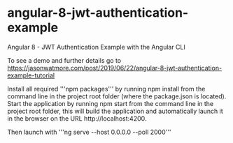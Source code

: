 # angular-8-jwt-authentication-example

Angular 8 - JWT Authentication Example with the Angular CLI

To see a demo and further details go to https://jasonwatmore.com/post/2019/06/22/angular-8-jwt-authentication-example-tutorial

Install all required '''npm packages''' by running npm install from the command line in the project root folder (where the package.json is located).
Start the application by running npm start from the command line in the project root folder, this will build the application and automatically launch it in the browser on the URL http://localhost:4200.

Then launch with '''ng serve --host 0.0.0.0 --poll 2000'''
